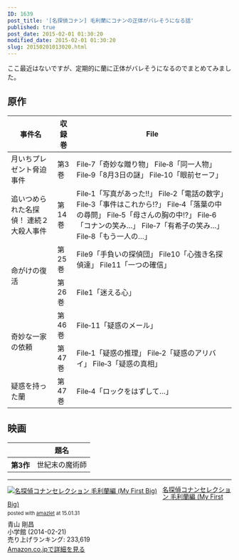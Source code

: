 ```yaml
---
ID: 1639
post_title: '[名探偵コナン] 毛利蘭にコナンの正体がバレそうになる話'
published: true
post_date: 2015-02-01 01:30:20
modified_date: 2015-02-01 01:30:20
slug: 20150201013020.html
---
```

ここ最近はないですが、定期的に蘭に正体がバレそうになるのでまとめてみました。
<!--more-->
<h2>原作</h2>
<table class="table table-bordered">
<thead>
<tr>
<th>事件名</th>
<th>収録巻</th>
<th>File</th>
</tr>
</thead>
<tbody>
<tr>
<td>月いちプレゼント脅迫事件</td>
<td>第3巻</td>
<td>File‐7「奇妙な贈り物」
File‐8「同一人物」
File‐9「8月3日の謎」
File‐10「眼前セーフ」</td>
</tr>
<tr>
<td>追いつめられた名探偵！ 連続２大殺人事件</td>
<td>第14巻</td>
<td>File‐1「写真があった!!」
File‐2「電話の数字」
File‐3「事件はこれから!?」
File‐4「落葉の中の尋問」
File‐5「母さんの胸の中!?」
File‐6「コナンの笑み…」
File‐7「有希子の笑み…」
File‐8「もう一人の…」</td>
</tr>
<tr>
<td rowspan="2">命がけの復活</td>
<td>第25巻</td>
<td>File9「手負いの探偵団」
File10「心強き名探偵達」
File11「一つの確信」</td>
</tr>
<tr>
<td>第26巻</td>
<td>File1「迷える心」</td>
</tr>
<tr>
<td rowspan="2">奇妙な一家の依頼</td>
<td>第46巻</td>
<td>File‐11「疑惑のメール」</td>
</tr>
<tr>
<td>第47巻</td>
<td>File‐1「疑惑の推理」
File‐2「疑惑のアリバイ」
File‐3「疑惑の真相」</td>
</tr>
<tr>
<td>疑惑を持った蘭</td>
<td>第47巻</td>
<td>File‐4「ロックをはずして…」</td>
</tr>
</tbody>
</table>

<h2>映画</h2>
<table class="table table-hover">
<thead>
<tr>
<th></th>
<th>題名</th>
</tr>
</thead>
<tbody>
<tr>
<th>第3作</th>
<td>世紀末の魔術師</td>
</tr>
</tbody>
</table>

<hr>

<div class="amazlet-box"><div class="amazlet-image" style="float:left;margin:0px 12px 1px 0px;"><a href="http://www.amazon.co.jp/exec/obidos/ASIN/4091193587/chafuso-22/ref=nosim/" name="amazletlink" target="_blank"><img src="https://images-na.ssl-images-amazon.com/images/I/515ed9DjSkL.jpg" alt="名探偵コナンセレクション 毛利蘭編 (My First Big)" style="border: none;" /></a></div><div class="amazlet-info" style="line-height:120%; margin-bottom: 10px"><div class="amazlet-name" style="margin-bottom:10px;line-height:120%"><a href="http://www.amazon.co.jp/exec/obidos/ASIN/4091193587/chafuso-22/ref=nosim/" name="amazletlink" target="_blank">名探偵コナンセレクション 毛利蘭編 (My First Big)</a><div class="amazlet-powered-date" style="font-size:80%;margin-top:5px;line-height:120%">posted with <a href="http://www.amazlet.com/" title="amazlet" target="_blank">amazlet</a> at 15.01.31</div></div><div class="amazlet-detail">青山 剛昌 <br />小学館 (2014-02-21)<br />売り上げランキング: 233,619<br /></div><div class="amazlet-sub-info" style="float: left;"><div class="amazlet-link" style="margin-top: 5px"><a href="http://www.amazon.co.jp/exec/obidos/ASIN/4091193587/chafuso-22/ref=nosim/" name="amazletlink" target="_blank">Amazon.co.jpで詳細を見る</a></div></div></div><div class="amazlet-footer" style="clear: left"></div></div>